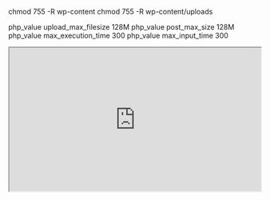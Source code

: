 chmod 755 -R wp-content
chmod 755 -R wp-content/uploads

php_value upload_max_filesize 128M
php_value post_max_size 128M
php_value max_execution_time 300
php_value max_input_time 300


<style>.h_iframe-aparat_embed_frame{position:relative;}.h_iframe-aparat_embed_frame .ratio{display:block;width:100%;height:auto;}
.h_iframe-aparat_embed_frame iframe{position:absolute;top:0;left:0;right:0;width:100%;height:100%;}</style>

<div class="h_iframe-aparat_embed_frame">
<span style="display: block;padding-top: 57%"></span>
<iframe src="https://www.aparat.com/video/video/embed/videohash/1sNQo/vt/frame?titleShow=true"  allowFullScreen="true" webkitallowfullscreen="true" mozallowfullscreen="true"></iframe></div>




